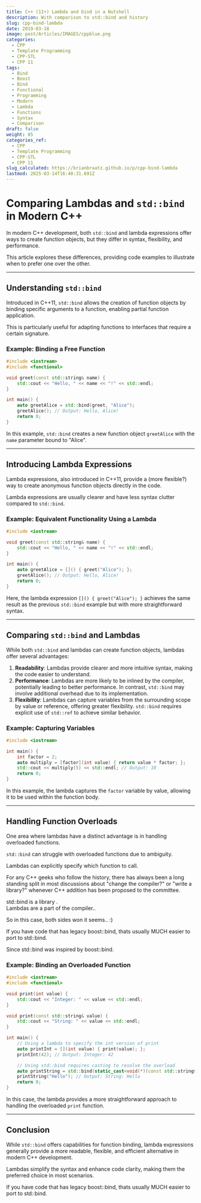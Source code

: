 ```yaml
---
title: C++ (11+) Lambda and bind in a Nutshell
description: With comparison to std::bind and history
slug: cpp-bind-lambda
date: 2019-03-18
image: post/Articles/IMAGES/cppblue.png
categories:
  - CPP
  - Template Programming
  - CPP-STL
  - CPP 11
tags:
  - Bind
  - Boost
  - Bind
  - Functional
  - Programming
  - Modern
  - Lambda
  - Functions
  - Syntax
  - Comparison
draft: false
weight: 85
categories_ref:
  - CPP
  - Template Programming
  - CPP-STL
  - CPP 11
slug_calculated: https://brianbraatz.github.io/p/cpp-bind-lambda
lastmod: 2025-03-14T16:40:31.691Z
---
```

# Comparing Lambdas and `std::bind` in Modern C++

In modern C++ development, both `std::bind` and lambda expressions offer ways to create function objects, but they differ in syntax, flexibility, and performance.

This article explores these differences, providing code examples to illustrate when to prefer one over the other.

***

## Understanding `std::bind`

Introduced in C++11, `std::bind` allows the creation of function objects by binding specific arguments to a function, enabling partial function application.

This is particularly useful for adapting functions to interfaces that require a certain signature.

### Example: Binding a Free Function

```cpp
#include <iostream>
#include <functional>

void greet(const std::string& name) {
    std::cout << "Hello, " << name << "!" << std::endl;
}

int main() {
    auto greetAlice = std::bind(greet, "Alice");
    greetAlice(); // Output: Hello, Alice!
    return 0;
}
```

In this example, `std::bind` creates a new function object `greetAlice` with the `name` parameter bound to "Alice".

***

## Introducing Lambda Expressions

Lambda expressions, also introduced in C++11, provide a (more flexible?)  way to create anonymous function objects directly in the code.

Lambda expressions are usually clearer and have less syntax clutter compared to `std::bind`.

### Example: Equivalent Functionality Using a Lambda

```cpp
#include <iostream>

void greet(const std::string& name) {
    std::cout << "Hello, " << name << "!" << std::endl;
}

int main() {
    auto greetAlice = []() { greet("Alice"); };
    greetAlice(); // Output: Hello, Alice!
    return 0;
}
```

Here, the lambda expression `[]() { greet("Alice"); }` achieves the same result as the previous `std::bind` example but with more straightforward syntax.

***

## Comparing `std::bind` and Lambdas

While both `std::bind` and lambdas can create function objects, lambdas offer several advantages:

1. **Readability**: Lambdas provide clearer and more intuitive syntax, making the code easier to understand.
2. **Performance**: Lambdas are more likely to be inlined by the compiler, potentially leading to better performance. In contrast, `std::bind` may involve additional overhead due to its implementation.
3. **Flexibility**: Lambdas can capture variables from the surrounding scope by value or reference, offering greater flexibility. `std::bind` requires explicit use of `std::ref` to achieve similar behavior.

### Example: Capturing Variables

```cpp
#include <iostream>

int main() {
    int factor = 2;
    auto multiply = [factor](int value) { return value * factor; };
    std::cout << multiply(5) << std::endl; // Output: 10
    return 0;
}
```

In this example, the lambda captures the `factor` variable by value, allowing it to be used within the function body.

***

## Handling Function Overloads

One area where lambdas have a distinct advantage is in handling overloaded functions.

`std::bind` can struggle with overloaded functions due to ambiguity.

Lambdas can explicitly specify which function to call.

For any C++ geeks who follow the history, there has always been a long standing split in most discussions about "change the compiler?" or "write a library?" whenever C++ addition has been proposed to the committee.

std::bind is a library .\
Lambdas are a part of the compiler..

So in this case, both sides won it seems.. :)

If you have code that has legacy boost::bind, thats usually MUCH easier to port to std::bind.

Since std::bind was inspired by boost::bind.

### Example: Binding an Overloaded Function

```cpp
#include <iostream>
#include <functional>

void print(int value) {
    std::cout << "Integer: " << value << std::endl;
}

void print(const std::string& value) {
    std::cout << "String: " << value << std::endl;
}

int main() {
    // Using a lambda to specify the int version of print
    auto printInt = [](int value) { print(value); };
    printInt(42); // Output: Integer: 42

    // Using std::bind requires casting to resolve the overload
    auto printString = std::bind(static_cast<void(*)(const std::string&)>(&print), std::placeholders::_1);
    printString("Hello"); // Output: String: Hello
    return 0;
}
```

In this case, the lambda provides a more straightforward approach to handling the overloaded `print` function.

***

## Conclusion

While `std::bind` offers capabilities for function binding, lambda expressions generally provide a more readable, flexible, and efficient alternative in modern C++ development.

Lambdas simplify the syntax and enhance code clarity, making them the preferred choice in most scenarios.

If you have code that has legacy boost::bind, thats usually MUCH easier to port to std::bind.
